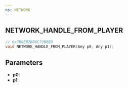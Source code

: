 ```yaml
---
ns: NETWORK
---
```

## NETWORK_HANDLE_FROM_PLAYER

```c
// 0x388EB2B86C73B6B3
void NETWORK_HANDLE_FROM_PLAYER(Any p0, Any p1);
```

## Parameters
* **p0**:
* **p1**:
